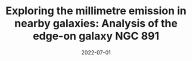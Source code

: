 ---
title: "Exploring the millimetre emission in nearby galaxies: Analysis of the edge-on galaxy NGC 891"
collection: "publications"
category: "co_procs"
permalink: /publications/2022EPJWC25700023K
link: https://ui.adsabs.harvard.edu/abs/2022EPJWC.25700023K/abstract
date: 2022-07-01
venue: "mm Universe @ NIKA2 - Observing the mm Universe with the NIKA2 Camera"
citation: "Rigby, A. J., Adam, R., Ade, P., et al. (2022), mm Universe @ NIKA2 - Observing the mm Universe with the NIKA2 Camera, 257, 00041."
---